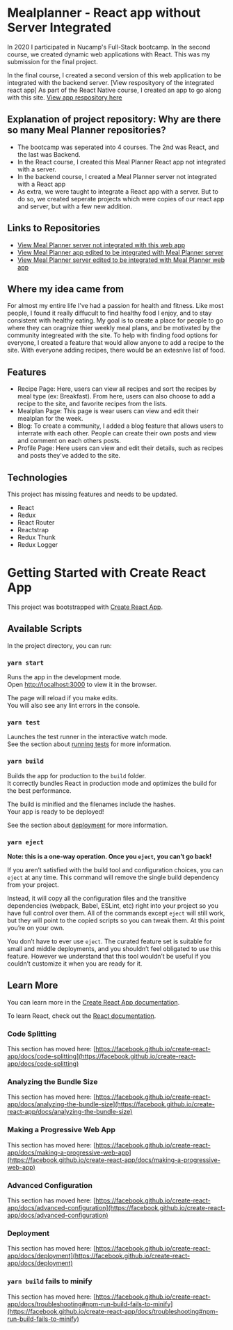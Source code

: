 # Mealplanner - React app without Server Integrated

In 2020 I participated in Nucamp's Full-Stack bootcamp. In the second course, we created dynamic web applications with React. This was my submission for the final project. 

In the final course, I created a second version of this web application to be integrated with the backend server. [View resposityory of the integrated react app]
As part of the React Native course, I created an app to go along with this site. [View app respository here](https://github.com/madisonisfan/mealplanner-RN)

## Explanation of project repository: Why are there so many Meal Planner repositories? 
- The bootcamp was seperated into 4 courses. The 2nd was React, and the last was Backend. 
- In the React course, I created this Meal Planner React app not integrated with a server. 
- In the backend course, I created a Meal Planner server not integrated with a React app
- As extra, we were taught to integrate a React app with a server. But to do so, we created seperate projects which were copies of our react app and server, but with a few new addition.
## Links to Repositories
- [View Meal Planner server not integrated with this web app](https://github.com/madisonisfan/meaplanner-node-express-mongodb)
- [View Meal Planner app edited to be integrated with Meal Planner server](https://github.com/madisonisfan/meaplanner-react-integration)
- [View Meal Planner server edited to be integrated with Meal Planner web app](https://github.com/madisonisfan/meaplanner-server-integration)


## Where my idea came from
For almost my entire life I've had a passion for health and fitness. Like most people, I found it really diffucult to find healthy food I enjoy, and to stay consistent with healthy eating. My goal is to create a place for people to go where they can oragnize thier weekly meal plans, and be motivated by the community integreated with the site. To help with finding food options for everyone, I created a feature that would allow anyone to add a recipe to the site. With everyone adding recipes, there would be an extesnive list of food.  



## Features
- Recipe Page: Here, users can view all recipes and sort the recipes by meal type (ex: Breakfast). From here, users can also choose to add a recipe to the site, and favorite recipes from the lists. 
- Mealplan Page: This page is wear users can view and edit their mealplan for the week. 
- Blog: To create a community, I added a blog feature that allows users to interrate with each other. People can create their own posts and view and comment on each others posts. 
- Profile Page: Here users can view and edit their details, such as recipes and posts they've added to the site. 

## Technologies
This project has missing features and needs to be updated. 

- React
- Redux
- React Router
- Reactstrap
- Redux Thunk 
- Redux Logger



# Getting Started with Create React App

This project was bootstrapped with [Create React App](https://github.com/facebook/create-react-app).

## Available Scripts

In the project directory, you can run:

### `yarn start`

Runs the app in the development mode.\
Open [http://localhost:3000](http://localhost:3000) to view it in the browser.

The page will reload if you make edits.\
You will also see any lint errors in the console.

### `yarn test`

Launches the test runner in the interactive watch mode.\
See the section about [running tests](https://facebook.github.io/create-react-app/docs/running-tests) for more information.

### `yarn build`

Builds the app for production to the `build` folder.\
It correctly bundles React in production mode and optimizes the build for the best performance.

The build is minified and the filenames include the hashes.\
Your app is ready to be deployed!

See the section about [deployment](https://facebook.github.io/create-react-app/docs/deployment) for more information.

### `yarn eject`

**Note: this is a one-way operation. Once you `eject`, you can’t go back!**

If you aren’t satisfied with the build tool and configuration choices, you can `eject` at any time. This command will remove the single build dependency from your project.

Instead, it will copy all the configuration files and the transitive dependencies (webpack, Babel, ESLint, etc) right into your project so you have full control over them. All of the commands except `eject` will still work, but they will point to the copied scripts so you can tweak them. At this point you’re on your own.

You don’t have to ever use `eject`. The curated feature set is suitable for small and middle deployments, and you shouldn’t feel obligated to use this feature. However we understand that this tool wouldn’t be useful if you couldn’t customize it when you are ready for it.

## Learn More

You can learn more in the [Create React App documentation](https://facebook.github.io/create-react-app/docs/getting-started).

To learn React, check out the [React documentation](https://reactjs.org/).

### Code Splitting

This section has moved here: [https://facebook.github.io/create-react-app/docs/code-splitting](https://facebook.github.io/create-react-app/docs/code-splitting)

### Analyzing the Bundle Size

This section has moved here: [https://facebook.github.io/create-react-app/docs/analyzing-the-bundle-size](https://facebook.github.io/create-react-app/docs/analyzing-the-bundle-size)

### Making a Progressive Web App

This section has moved here: [https://facebook.github.io/create-react-app/docs/making-a-progressive-web-app](https://facebook.github.io/create-react-app/docs/making-a-progressive-web-app)

### Advanced Configuration

This section has moved here: [https://facebook.github.io/create-react-app/docs/advanced-configuration](https://facebook.github.io/create-react-app/docs/advanced-configuration)

### Deployment

This section has moved here: [https://facebook.github.io/create-react-app/docs/deployment](https://facebook.github.io/create-react-app/docs/deployment)

### `yarn build` fails to minify

This section has moved here: [https://facebook.github.io/create-react-app/docs/troubleshooting#npm-run-build-fails-to-minify](https://facebook.github.io/create-react-app/docs/troubleshooting#npm-run-build-fails-to-minify)
